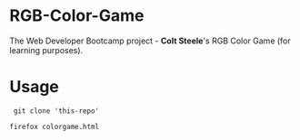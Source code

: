 # RGB-Color-Game
The Web Developer Bootcamp project - **Colt Steele**'s RGB Color Game (for learning purposes).

# Usage
<pre>
<code> git clone 'this-repo'

firefox colorgame.html
  </code>
</pre>
